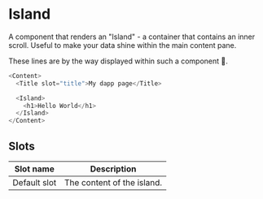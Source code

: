 # Island

A component that renders an "Island" - a container that contains an inner scroll. Useful to make your data shine within the main content pane.

These lines are by the way displayed within such a component 🤪.

```javascript
<Content>
  <Title slot="title">My dapp page</Title>

  <Island>
    <h1>Hello World</h1>
  </Island>
</Content>
```

## Slots

| Slot name    | Description                |
| ------------ | -------------------------- |
| Default slot | The content of the island. |

